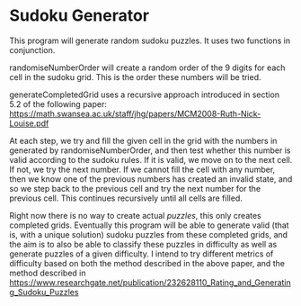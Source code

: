 # Sudoku Generator
 
This program will generate random sudoku puzzles. It uses two functions in conjunction.

randomiseNumberOrder will create a random order of the 9 digits for each cell in the sudoku grid. This is the order these numbers will be tried.

generateCompletedGrid uses a recursive approach introduced in section 5.2 of the following paper: https://math.swansea.ac.uk/staff/jhg/papers/MCM2008-Ruth-Nick-Louise.pdf

At each step, we try and fill the given cell in the grid with the numbers in generated by randomiseNumberOrder, and then test whether this number is valid according to the sudoku rules. If it is valid, we move on to the next cell. If not, we try the next number. If we cannot fill the cell with any number, then we know one of the previous numbers has created an invalid state, and so we step back to the previous cell and try the next number for the previous cell. This continues recursively until all cells are filled.

Right now there is no way to create actual *puzzles*, this only creates completed grids. Eventually this program will be able to generate
 valid (that is, with a unique solution) sudoku puzzles from these completed grids, and the aim is to also be able to classify these puzzles in difficulty as well as generate puzzles of a given difficulty. I intend to try different metrics of difficulty based on both the method described in the above paper, and the method described in https://www.researchgate.net/publication/232628110_Rating_and_Generating_Sudoku_Puzzles
